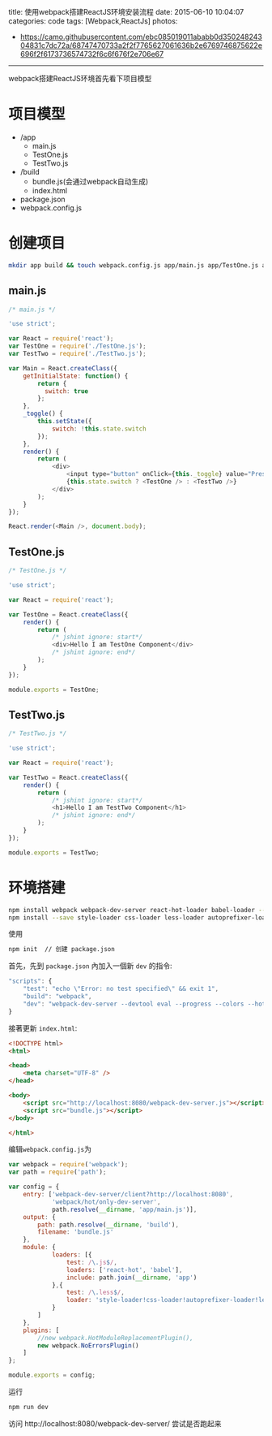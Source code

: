 title: 使用webpack搭建ReactJS环境安装流程
date: 2015-06-10 10:04:07
categories: code
tags: [Webpack,ReactJs]
photos:
- https://camo.githubusercontent.com/ebc085019011ababb0d35024824304831c7dc72a/68747470733a2f2f7765627061636b2e6769746875622e696f2f6173736574732f6c6f676f2e706e67
---
webpack搭建ReactJS环境首先看下项目模型
# 项目模型
- /app
	- main.js
	- TestOne.js
	- TestTwo.js
- /build
	- bundle.js(会通过webpack自动生成)
	- index.html
- package.json
- webpack.config.js

# 创建项目
```bash
mkdir app build && touch webpack.config.js app/main.js app/TestOne.js app/TestTwo.js build/index.html
```

## main.js

```javascript
/* main.js */

'use strict';

var React = require('react');
var TestOne = require('./TestOne.js');
var TestTwo = require('./TestTwo.js');

var Main = React.createClass({
    getInitialState: function() {
        return {
          switch: true
        };
    },
    _toggle() {
        this.setState({
            switch: !this.state.switch
        });
    },
    render() {
        return (
            <div>
                <input type="button" onClick={this._toggle} value="Press Me!"/>
                {this.state.switch ? <TestOne /> : <TestTwo />}
            </div>      
        );
    }
});

React.render(<Main />, document.body);
```
<!-- more -->
## TestOne.js

```javascript
/* TestOne.js */

'use strict';

var React = require('react');

var TestOne = React.createClass({
    render() {
        return (
            /* jshint ignore: start*/
            <div>Hello I am TestOne Component</div>
            /* jshint ignore: end*/
        );
    }
});

module.exports = TestOne;
```
## TestTwo.js

```javascript
/* TestTwo.js */

'use strict';

var React = require('react');

var TestTwo = React.createClass({
    render() {
        return (
            /* jshint ignore: start*/
            <h1>Hello I am TestTwo Component</h1>
            /* jshint ignore: end*/
        );
    }
});

module.exports = TestTwo;
```
# 环境搭建
```bash
npm install webpack webpack-dev-server react-hot-loader babel-loader --save-dev
npm install --save style-loader css-loader less-loader autoprefixer-loader
```

使用
```bash
npm init  // 创建 package.json
```
首先，先到 `package.json` 內加入一個新 `dev` 的指令:
```javascript
"scripts": {
    "test": "echo \"Error: no test specified\" && exit 1",
    "build": "webpack",
    "dev": "webpack-dev-server --devtool eval --progress --colors --hot --content-base build"
}
```
接著更新 `index.html`:
```html
<!DOCTYPE html>
<html>

<head>
    <meta charset="UTF-8" />
</head>

<body>
    <script src="http://localhost:8080/webpack-dev-server.js"></script>
    <script src="bundle.js"></script>
</body>

</html>
```
编辑`webpack.config.js`为
```javascript
var webpack = require('webpack');
var path = require('path');

var config = {
    entry: ['webpack-dev-server/client?http://localhost:8080',
		    'webpack/hot/only-dev-server',
		    path.resolve(__dirname, 'app/main.js')],
    output: {
        path: path.resolve(__dirname, 'build'),
        filename: 'bundle.js'
    },
    module: {
	        loaders: [{
		        test: /\.js$/,
		        loaders: ['react-hot', 'babel'],
		        include: path.join(__dirname, 'app')
		    },{
			    test: /\.less$/,
				loader: 'style-loader!css-loader!autoprefixer-loader!less-loader'
			}
	    ]
    },
    plugins: [
	    //new webpack.HotModuleReplacementPlugin(),
	    new webpack.NoErrorsPlugin()
	]
};

module.exports = config;
```
运行
```bash
npm run dev
```
访问 http://localhost:8080/webpack-dev-server/ 尝试是否跑起来
